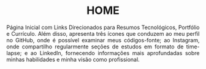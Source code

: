 <h1 align="center">HOME</h1>
<p align="justify">Página Inicial com Links Direcionados para Resumos Tecnológicos, Portfólio e Currículo. Além disso, apresenta três ícones que conduzem ao meu perfil no GitHub, onde é possível examinar meus códigos-fonte;
  ao Instagram, onde compartilho regularmente seções de estudos em formato de time-lapse;
  e ao LinkedIn, fornecendo informações mais aprofundadas sobre minhas habilidades e minha visão como profissional.
<p>
